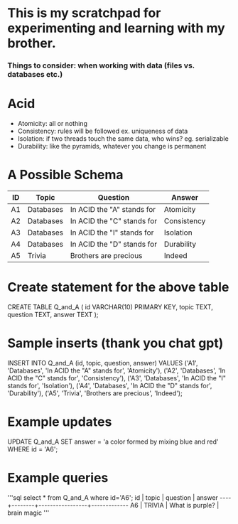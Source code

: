 # This is my scratchpad for experimenting and learning with my brother.

### Things to consider:  when working with data (files vs. databases etc.)
# Acid  
* Atomicity: all or nothing
* Consistency: rules will be followed  ex. uniqueness of data 
* Isolation: if two threads touch the same data, who wins? eg. serializable
* Durability: like the pyramids, whatever you change is permanent

# A Possible Schema

| ID  | Topic     | Question                          | Answer       |
|-----|-----------|-----------------------------------|--------------|
| A1  | Databases | In ACID the "A" stands for        | Atomicity    |
| A2  | Databases | In ACID the "C" stands for        | Consistency  |
| A3  | Databases | In ACID the "I" stands for        | Isolation    |
| A4  | Databases | In ACID the "D" stands for        | Durability   |
| A5  | Trivia    | Brothers are precious             | Indeed       |


# Create statement for the above table
CREATE TABLE Q_and_A (
    id VARCHAR(10) PRIMARY KEY,
    topic TEXT,
    question TEXT,
    answer TEXT
);
# Sample inserts (thank you chat gpt)
INSERT INTO Q_and_A (id, topic, question, answer)
VALUES 
('A1', 'Databases', 'In ACID the "A" stands for', 'Atomicity'),
('A2', 'Databases', 'In ACID the "C" stands for', 'Consistency'),
('A3', 'Databases', 'In ACID the "I" stands for', 'Isolation'),
('A4', 'Databases', 'In ACID the "D" stands for', 'Durability'),
('A5', 'Trivia', 'Brothers are precious', 'Indeed');

# Example updates
UPDATE Q_and_A
SET answer = 'a color formed by mixing blue and red'
WHERE id = 'A6';

# Example queries
'''sql
select * from Q_and_A where id='A6';
 id | topic  |    question     |   answer
----+--------+-----------------+-------------
 A6 | TRIVIA | What is purple? | brain magic
 '''